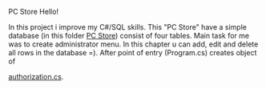 PC Store
Hello!

In this project i improve my C#/SQL skills. This "PC Store" have a simple database (in this folder
<a href="https://github.com/DENISmer/PC-Store/tree/master/PC%20Store%20(SQL)">PC Store</a>) consist of four tables.
Main task for me was to create administrator menu. In this chapter u can add, edit and delete all rows in the database =).
After point of entry (Program.cs) creates object of <p>
  <a href="https://github.com/DENISmer/PC-Store/blob/master/PC%20Store/%D0%90uthorization.cs">authorization.cs</a>.
</p>
